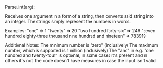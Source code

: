 Parse_int(arg):

Receives one argument in a form of a string, then converts said string into an integer. The strings simply represent the numbers in words.

Examples:
"one" => 1
"twenty" => 20
"two hundred forty-six" => 246
"seven hundred eighty-three thousand nine hundred and nineteen" => 783919

Additional Notes:
The minimum number is "zero" (inclusively)
The maximum number, which is supported is 1 million (inclusively)
The "and" in e.g. "one hundred and twenty-four" is optional, in some cases it's present and in others it's not
The code doesn't have measures in case the input isn't valid

